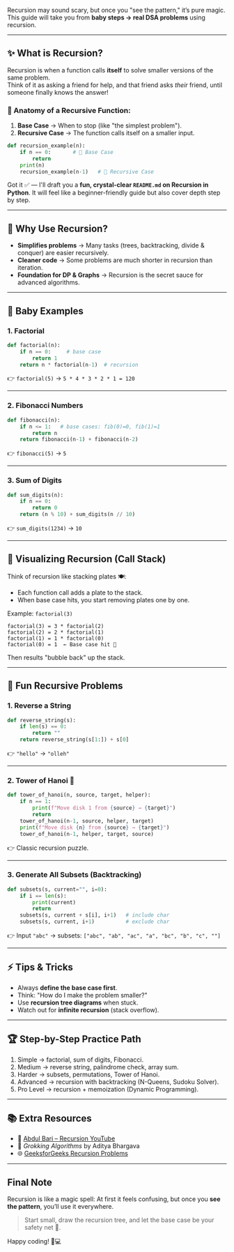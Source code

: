 

  
Recursion may sound scary, but once you "see the pattern," it’s pure magic.  
This guide will take you from **baby steps → real DSA problems** using recursion.  

---

## ✨ What is Recursion?

Recursion is when a function calls **itself** to solve smaller versions of the same problem.  
Think of it as asking a friend for help, and that friend asks *their* friend, until someone finally knows the answer!  

### 🧩 Anatomy of a Recursive Function:
1. **Base Case** → When to stop (like "the simplest problem").  
2. **Recursive Case** → The function calls itself on a smaller input.  

```python
def recursion_example(n):
    if n == 0:       # 🛑 Base Case
        return
    print(n)
    recursion_example(n-1)   # 🔁 Recursive Case
```


Got it ✅ — I'll draft you a **fun, crystal-clear `README.md` on Recursion in Python**. It will feel like a beginner-friendly guide but also cover depth step by step.

---

## 🔎 Why Use Recursion?

* **Simplifies problems** → Many tasks (trees, backtracking, divide & conquer) are easier recursively.
* **Cleaner code** → Some problems are much shorter in recursion than iteration.
* **Foundation for DP & Graphs** → Recursion is the secret sauce for advanced algorithms.

---

## 🌱 Baby Examples

### 1. Factorial

```python
def factorial(n):
    if n == 0:     # base case
        return 1
    return n * factorial(n-1)  # recursion
```

👉 `factorial(5)` → `5 * 4 * 3 * 2 * 1 = 120`

---

### 2. Fibonacci Numbers

```python
def fibonacci(n):
    if n <= 1:   # base cases: fib(0)=0, fib(1)=1
        return n
    return fibonacci(n-1) + fibonacci(n-2)
```

👉 `fibonacci(5)` → `5`

---

### 3. Sum of Digits

```python
def sum_digits(n):
    if n == 0:
        return 0
    return (n % 10) + sum_digits(n // 10)
```

👉 `sum_digits(1234)` → `10`

---

## 🎨 Visualizing Recursion (Call Stack)

Think of recursion like stacking plates 🍽️:

* Each function call adds a plate to the stack.
* When base case hits, you start removing plates one by one.

Example: `factorial(3)`

```
factorial(3) = 3 * factorial(2)
factorial(2) = 2 * factorial(1)
factorial(1) = 1 * factorial(0)
factorial(0) = 1  ← Base case hit 🎉
```

Then results "bubble back" up the stack.

---

## 🧩 Fun Recursive Problems

### 1. Reverse a String

```python
def reverse_string(s):
    if len(s) == 0:
        return ""
    return reverse_string(s[1:]) + s[0]
```

👉 `"hello"` → `"olleh"`

---

### 2. Tower of Hanoi 🏯

```python
def tower_of_hanoi(n, source, target, helper):
    if n == 1:
        print(f"Move disk 1 from {source} → {target}")
        return
    tower_of_hanoi(n-1, source, helper, target)
    print(f"Move disk {n} from {source} → {target}")
    tower_of_hanoi(n-1, helper, target, source)
```

👉 Classic recursion puzzle.

---

### 3. Generate All Subsets (Backtracking)

```python
def subsets(s, current="", i=0):
    if i == len(s):
        print(current)
        return
    subsets(s, current + s[i], i+1)   # include char
    subsets(s, current, i+1)          # exclude char
```

👉 Input `"abc"` → subsets: `["abc", "ab", "ac", "a", "bc", "b", "c", ""]`

---

## ⚡ Tips & Tricks

* Always **define the base case first**.
* Think: "How do I make the problem smaller?"
* Use **recursion tree diagrams** when stuck.
* Watch out for **infinite recursion** (stack overflow).

---

## 🏆 Step-by-Step Practice Path

1. Simple → factorial, sum of digits, Fibonacci.
2. Medium → reverse string, palindrome check, array sum.
3. Harder → subsets, permutations, Tower of Hanoi.
4. Advanced → recursion with backtracking (N-Queens, Sudoku Solver).
5. Pro Level → recursion + memoization (Dynamic Programming).

---

## 📚 Extra Resources

* 🎥 [Abdul Bari – Recursion YouTube](https://www.youtube.com/results?search_query=abdul+bari+recursion)
* 📖 *Grokking Algorithms* by Aditya Bhargava
* 🌐 [GeeksforGeeks Recursion Problems](https://www.geeksforgeeks.org/recursion/)

---

## Final Note

Recursion is like a magic spell:
At first it feels confusing, but once you **see the pattern**, you’ll use it everywhere.

> Start small, draw the recursion tree, and let the base case be your safety net 🛑.

Happy coding! 🐍💻

```
